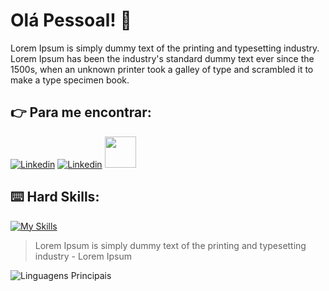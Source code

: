 # Olá Pessoal! :vulcan_salute:

Lorem Ipsum is simply dummy text of the printing and typesetting industry. Lorem Ipsum has been the industry's standard dummy text ever since the 1500s, when an unknown printer took a galley of type and scrambled it to make a type specimen book.

## :point_right: Para me encontrar:

[![Linkedin](https://img.shields.io/badge/LinkedIn-0077B5?style=for-the-badge&logo=linkedin&logoColor=white)](https://www.linkedin.com/in/beatrizdev/)
[![Linkedin](https://img.shields.io/badge/LinkedIn-0077B5?style=for-the-badge&logo=linkedin&logoColor=white)]()
<a href="mailto:beatrizdecastrom98@outlook.com">
<img src="https://media.tenor.com/kXp0f-dmTXAAAAAi/%E6%94%B6%E5%88%B0-%E5%B7%A5%E4%BD%9C.gif" width="50px" />
</a>

## :keyboard: Hard Skills:

[![My Skills](https://skillicons.dev/icons?i=java,ts,css,html,nodejs,discord,figma,git,idea&theme=dark)](https://skillicons.dev)
> Lorem Ipsum is simply dummy text of the printing and typesetting industry - Lorem Ipsum

![Linguagens Principais](https://github-readme-stats.vercel.app/api/top-langs/?username=beatrizcdev&theme=tokyonight&hide_border=true&custom_title=Linguagens%20%Principais)

